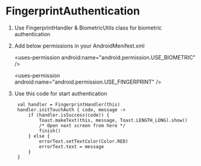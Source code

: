 # FingerprintAuthentication

1) Use FingerprintHandler & BiometricUtils class for biometric authentication

2) Add below permissions in your AndroidMenifest.xml

    \<uses-permission android:name="android.permission.USE_BIOMETRIC" />
    
    \<uses-permission android:name="android.permission.USE_FINGERPRINT" />

3) Use this code for start authentication

        val handler = FingerprintHandler(this)
        handler.initTouchAuth { code, message ->
            if (handler.isSuccess(code)) {
                Toast.makeText(this, message, Toast.LENGTH_LONG).show()
                /* Open next screen from here */
                finish()
            } else {
                errorText.setTextColor(Color.RED)
                errorText.text = message
            }
        }
